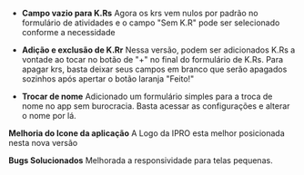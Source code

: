 * **Campo vazio para K.Rs**
Agora os krs vem nulos por padrão no formulário de atividades e o campo "Sem K.R" pode ser selecionado conforme a necessidade

* **Adição e exclusão de K.Rr**
Nessa versão, podem ser adicionados K.Rs a vontade ao tocar no botão de "+" no final do formulário de K.Rs.
Para apagar krs, basta deixar seus campos em branco que serão apagados sozinhos após apertar o botão laranja "Feito!" 

* **Trocar de nome**
Adicionado um formulário simples para a troca de nome no app sem burocracia. Basta acessar as configurações e alterar o nome por lá.

**Melhoria do Icone da aplicação**
A Logo da IPRO esta melhor posicionada nesta nova versão

**Bugs Solucionados**
Melhorada a responsividade para telas pequenas.